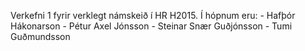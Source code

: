 Verkefni 1 fyrir verklegt námskeið í HR H2015.
Í hópnum eru:
	- Hafþór Hákonarson
	- Pétur Axel Jónsson
	- Steinar Snær Guðjónsson
	- Tumi Guðmundsson